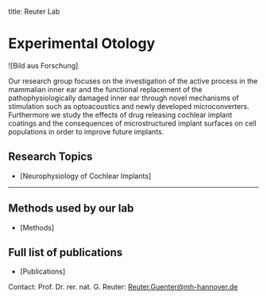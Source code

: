 title: Reuter Lab

# Experimental Otology

![Bild aus Forschung]

Our research group focuses on the investigation of the active process in the mammalian inner ear and the functional replacement of the pathophysiologically damaged inner ear through novel mechanisms of stimulation such as optoacoustics and newly developed microconverters. Furthermore we study the effects of drug releasing cochlear implant coatings and the consequences of microstructured implant surfaces on cell populations in order to improve future implants.   




## Research Topics
-   [Neurophysiology of Cochlear Implants]
  


---------------------
## Methods used by our lab
- [Methods]



## Full list of publications
- [Publications]




Contact: Prof. Dr. rer. nat. G. Reuter: <Reuter.Guenter@mh-hannover.de>
